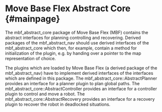 # Move Base Flex Abstract Core {#mainpage}

The mbf_abstract_core package of Move Base Flex (MBF) contains the abstract interfaces for planning controlling and recovering. Derived packages of the mbf_abstract_nav should use derived interfaces of the mbf_abstract_core which then, for example, contain a method for initialization of the plugin, e.g. by handing over a pointer to the map representation of choice.

The plugins which are loaded by Move Base Flex (a derived package of the mbf_abstract_nav) have to implement derived interfaces of the interfaces which are defined in this package. The mbf_abstract_core::AbstractPlanner provides an interface for a planner plugin to plan global paths. The mbf_abstract_core::AbstractController provides an interface for a controller plugin to control and move a robot. The mbf_abstract_core::AbstractRecovery provides an interface for a recovery plugin to recover the robot in deadlocked situations.
